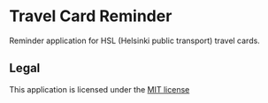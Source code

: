 Travel Card Reminder
====================
Reminder application for HSL (Helsinki public transport) travel cards.

Legal
-------
This application is licensed under the [MIT license](https://github.com/Wisheri/Travel-Card-Reminder/blob/master/LICENSE.md)
